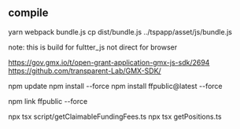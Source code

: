 ## compile

yarn webpack bundle.js
cp dist/bundle.js ../tspapp/asset/js/bundle.js

note: this is build for fultter_js not direct for browser

https://gov.gmx.io/t/open-grant-application-gmx-js-sdk/2694
https://github.com/transparent-Lab/GMX-SDK/

npm update
npm install --force
npm install ffpublic@latest --force

npm link ffpublic --force

npx tsx script/getClaimableFundingFees.ts
npx tsx getPositions.ts

